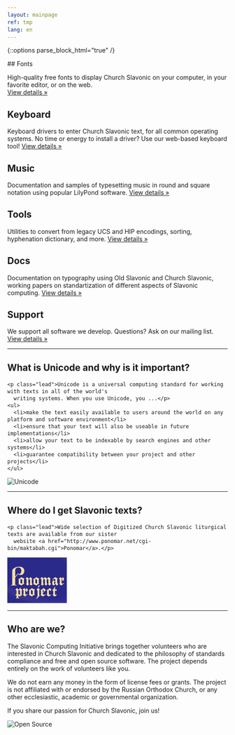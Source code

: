 ```yaml
---
layout: mainpage
ref: tmp
lang: en
---
```

{::options parse_block_html="true" /}

<div class="row">
  <div class="col-md-4">
## Fonts

High-quality free fonts to display Church Slavonic on your computer, in your favorite editor, or on the web.    
[View details »](/fonts.html)
  </div>

  <div class="col-md-4">
    <h2>Keyboard</h2>
    <p>Keyboard drivers to enter Church Slavonic text, for all common operating systems. 
      No time or energy to install a driver? Use our web-based keyboard tool!
    <a href="/keyboard.html" role="button">View details »</a></p>
  </div>
  <div class="col-md-4">
    <h2>Music</h2>
    <p>Documentation and samples of typesetting music in round and square notation using popular LilyPond software.
    <a href="/music.html" role="button">View details »</a></p>
  </div>
</div>
<div class="row">
  <div class="col-md-4">
    <h2>Tools</h2>
    <p>Utilities to convert from legacy UCS and HIP encodings,
      sorting, hyphenation dictionary, and more.
      <a href="/tools.html" role="button">View details »</a></p>
  </div>
  <div class="col-md-4">
    <h2>Docs</h2>
    <p>Documentation on typography using Old Slavonic and Church Slavonic, 
      working papers on standartization of different aspects of Slavonic computing.
      <a href="/dox.html" role="button">View details »</a></p>
  </div>
  <div class="col-md-4">
    <h2>Support</h2>
    <p>We support all software we develop. Questions? Ask on our mailing list.
      <a href="http://ponomar.net/mailman/listinfo/sci-users_ponomar.net" role="button">View details »</a></p>
  </div>
</div>

<!-- Featurette -->
<hr class="featurette-divider" />
<div class="row">
  <div class="col-md-7">
    <h2>What is Unicode and why is it important?</h2>

    <p class="lead">Unicode is a universal computing standard for working with texts in all of the world's 
      writing systems. When you use Unicode, you ...</p>
    <ul>
      <li>make the text easily available to users around the world on any platform and software environment</li>
      <li>ensure that your text will also be useable in future implementations</li>
      <li>allow your text to be indexable by search engines and other systems</li>
      <li>guarantee compatibility between your project and other projects</li>
    </ul>
  </div>
  <div class="col-md-5">
    <img class="featurette-image" src="https://upload.wikimedia.org/wikipedia/commons/a/ab/Unicode_logo.svg" alt="Unicode" />
  </div>
</div>

<hr class="featurette-divider" />
<div class="row">
  <div class="col-md-7 push-md-5">
    <h2>Where do I get Slavonic texts?</h2>

    <p class="lead">Wide selection of Digitized Church Slavonic liturgical texts are available from our sister
      website <a href="http://www.ponomar.net/cgi-bin/maktabah.cgi">Ponomar</a>.</p>
  </div>
  <div class="col-md-5 pull-md-7">
    <img class="featurette-image" src="/images/ponomar-banner.png" alt="Ponomar" />
  </div>
</div>

<hr class="featurette-divider" />
<div class="row">
  <div class="col-md-7">
    <h2>Who are we?</h2>
    <p>The Slavonic Computing Initiative brings together volunteers who are interested in Church Slavonic 
      and dedicated to the philosophy of standards compliance and free and open source software. 
      The project depends entirely on the work of volunteers like you.</p>
    <p>We do not earn any money in the form of license fees or grants. 
      The project is not affiliated with or endorsed by the Russian Orthodox Church, or any other ecclesiastic, 
      academic or governmental organization.</p>
    <p>If you share our passion for Church Slavonic, join us!</p>
  </div>
  <div class="col-md-5">
    <img class="featurette-image" src="https://opensource.org/files/osi_standard_logo.png" alt="Open Source" />
  </div>
</div>
